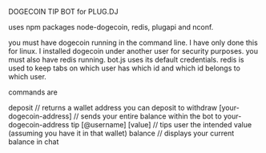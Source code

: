 DOGECOIN TIP BOT for PLUG.DJ

uses npm packages node-dogecoin, redis, plugapi and nconf.

you must have dogecoin running in the command line. I have only done this for linux. I installed dogecoin under another user for security purposes.
you must also have redis running. bot.js uses its default credentials. redis is used to keep tabs on which user has which id and which id belongs to which user.

commands are 

deposit // returns a wallet address you can deposit to
withdraw [your-dogecoin-address] // sends your entire balance within the bot to your-dogecoin-address
tip [@username] [value] // tips user the intended value (assuming you have it in that wallet)
balance // displays your current balance in chat 
